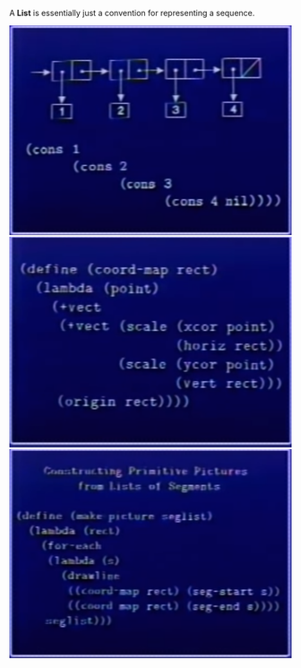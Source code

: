 A **List** is essentially just a convention for representing a sequence.

<img src='./3a_1.png'>  
<img src='./3a_2.png'>  
<img src='./3a_3.png'>  